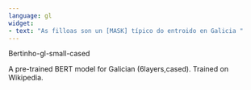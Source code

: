 ```yaml
---
language: gl
widget:
- text: "As filloas son un [MASK] típico do entroido en Galicia "
---
```


Bertinho-gl-small-cased

A pre-trained BERT model for Galician (6layers,cased). Trained on Wikipedia.
